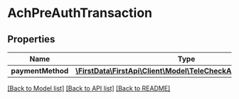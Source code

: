 # AchPreAuthTransaction

## Properties
Name | Type | Description | Notes
------------ | ------------- | ------------- | -------------
**paymentMethod** | [**\FirstData\FirstApi\Client\Model\TeleCheckAchPaymentMethod**](TeleCheckAchPaymentMethod.md) |  | 

[[Back to Model list]](../README.md#documentation-for-models) [[Back to API list]](../README.md#documentation-for-api-endpoints) [[Back to README]](../README.md)


